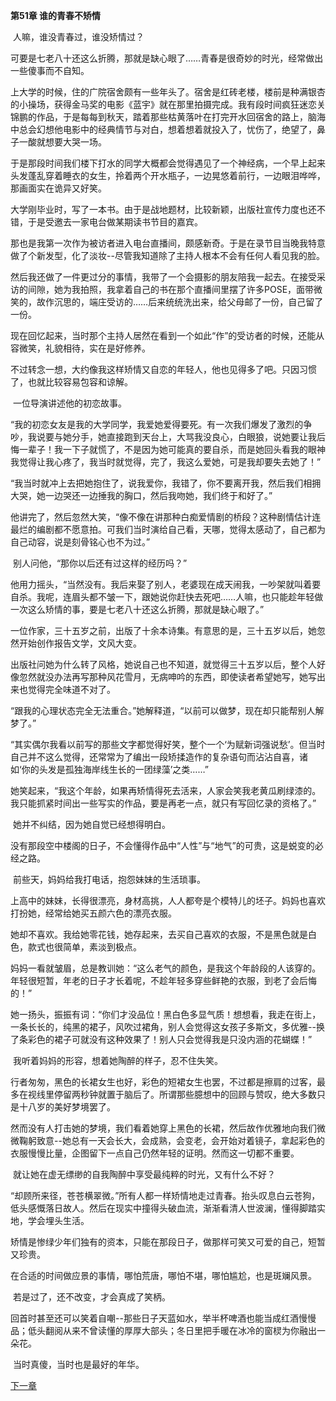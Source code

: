 **第51章 谁的青春不矫情**

​    人嘛，谁没青春过，谁没矫情过？ 

​    可要是七老八十还这么折腾，那就是缺心眼了……青春是很奇妙的时光，经常做出一些傻事而不自知。 

​    上大学的时候，住的广院宿舍颇有一些年头了。宿舍是红砖老楼，楼前是种满银杏的小操场，获得金马奖的电影《蓝宇》就在那里拍摄完成。我有段时间疯狂迷恋关锦鹏的作品，于是每每到秋天，踏着那些枯黄落叶在打完开水回宿舍的路上，脑海中总会幻想他电影中的经典情节与对白，想着想着就投入了，忧伤了，绝望了，鼻子一酸就想要大哭一场。 

​    于是那段时间我们楼下打水的同学大概都会觉得遇见了一个神经病，一个早上起来头发蓬乱穿着睡衣的女生，拎着两个开水瓶子，一边晃悠着前行，一边眼泪哗哗，那画面实在诡异又好笑。 

​    大学刚毕业时，写了一本书。由于是战地题材，比较新颖，出版社宣传力度也还不错，于是受邀去一家电台做某期读书节目的嘉宾。 

​    那也是我第一次作为被访者进入电台直播间，颇感新奇。于是在录节目当晚我特意做了个新发型，化了淡妆--尽管我知道除了主持人根本不会有任何人看见我的脸。 

​    然后我还做了一件更过分的事情，我带了一个会摄影的朋友陪我一起去。在接受采访的间隙，她为我拍照，我拿着自己的书在那个直播间里摆了许多POSE，面带微笑的，故作沉思的，端庄受访的……后来统统洗出来，给父母邮了一份，自己留了一份。 

​    现在回忆起来，当时那个主持人居然在看到一个如此“作”的受访者的时候，还能从容微笑，礼貌相待，实在是好修养。 

​    不过转念一想，大约像我这样矫情又自恋的年轻人，他也见得多了吧。只因习惯了，也就比较容易包容和谅解。 

​    一位导演讲述他的初恋故事。 

​    “我的初恋女友是我的大学同学，我爱她爱得要死。有一次我们爆发了激烈的争吵，我说要与她分手，她直接跑到天台上，大骂我没良心，白眼狼，说她要让我后悔一辈子！我一下子就慌了，不是因为她可能真的要自杀，而是她回头看我的眼神我觉得让我心疼了，我当时就觉得，完了，我这么爱她，可是我却要失去她了！” 

​    “我当时就冲上去把她抱住了，说我爱你，我错了，你不要离开我，然后我们相拥大哭，她一边哭还一边捶我的胸口，然后我吻她，我们终于和好了。” 

​    他讲完了，然后忽然大笑，“像不像在讲那种白痴爱情剧的桥段？这种剧情估计连最烂的编剧都不愿意拍。可我们当时演给自己看，天哪，觉得太感动了，自己都为自己动容，说是刻骨铭心也不为过。” 

​    别人问他，“那你以后还有过这样的经历吗？” 

​    他用力摇头，“当然没有。我后来娶了别人，老婆现在成天闹我，一吵架就叫着要自杀。我呢，连眉头都不皱一下，跟她说你赶快去死吧……人嘛，也只能趁年轻做一次这么矫情的事，要是七老八十还这么折腾，那就是缺心眼了。” 

​    一位作家，三十五岁之前，出版了十余本诗集。有意思的是，三十五岁以后，她忽然开始创作报告文学，文风大变。 

​    出版社问她为什么转了风格，她说自己也不知道，就觉得三十五岁以后，整个人好像忽然就没办法再写那种风花雪月，无病呻吟的东西，即使读者希望她写，她写出来也觉得完全味道不对了。 

​    “跟我的心理状态完全无法重合。”她解释道，“以前可以做梦，现在却只能帮别人解梦了。” 

​    “其实偶尔我看以前写的那些文字都觉得好笑，整个一个‘为赋新词强说愁’。但当时自己并不这么觉得，还常常为了编出一段矫揉造作的复杂语句而沾沾自喜，诸如‘你的头发是孤独海岸线生长的一团绿藻’之类……” 

​    她笑起来，“我这个年龄，如果再矫情得死去活来，人家会笑我老黄瓜刷绿漆的。我只能抓紧时间出一些写实的作品，要是再老一点，就只有写回忆录的资格了。” 

​    她并不纠结，因为她自觉已经想得明白。 

​    没有那段空中楼阁的日子，不会懂得作品中“人性”与“地气”的可贵，这是蜕变的必经之路。 

​    前些天，妈妈给我打电话，抱怨妹妹的生活琐事。 

​    上高中的妹妹，长得很漂亮，身材高挑，人人都夸是个模特儿的坯子。妈妈也喜欢打扮她，经常给她买五颜六色的漂亮衣服。 

​    她却不喜欢。我给她零花钱，她存起来，去买自己喜欢的衣服，不是黑色就是白色，款式也很简单，素淡到极点。 

​    妈妈一看就皱眉，总是教训她：“这么老气的颜色，是我这个年龄段的人该穿的。年轻很短暂，年老的日子才长着呢，不趁年轻多穿些鲜艳的衣服，到老了会后悔的！” 

​    她一扬头，振振有词：“你们才没品位！黑白色多显气质！想想看，我走在街上，一条长长的，纯黑的裙子，风吹过裙角，别人会觉得这女孩子多斯文，多优雅--换了条彩色的裙子可就没有这种效果了！别人只会觉得我是只没内涵的花蝴蝶！” 

​    我听着妈妈的形容，想着她陶醉的样子，忍不住失笑。 

​    行者匆匆，黑色的长裙女生也好，彩色的短裙女生也罢，不过都是擦肩的过客，最多在视线里停留两秒钟就置于脑后了。所谓那些臆想中的回顾与赞叹，绝大多数只是十八岁的美好梦境罢了。 

​    然而没有人打击她的梦境，我们看着她穿上黑色的长裙，然后故作优雅地向我们微微鞠躬致意--她总有一天会长大，会成熟，会变老，会开始对着镜子，拿起彩色的衣服慢慢比量，企图留下一点自己仍然年轻的证明。然而这一切都不重要。 

​    就让她在虚无缥缈的自我陶醉中享受最纯粹的时光，又有什么不好？ 

​    “却顾所来径，苍苍横翠微。”所有人都一样矫情地走过青春。抬头叹息白云苍狗，低头感慨落日故人。然后在现实中撞得头破血流，渐渐看清人世波澜，懂得脚踏实地，学会埋头生活。 

​    矫情是惨绿少年们独有的资本，只能在那段日子，做那样可笑又可爱的自己，短暂又珍贵。 

​    在合适的时间做应景的事情，哪怕荒唐，哪怕不堪，哪怕尴尬，也是斑斓风景。 

​    若是过了，还不改变，才会真成了笑柄。 

​    回首时甚至还可以笑着自嘲--那些日子天蓝如水，举半杯啤酒也能当成红酒慢慢品；低头翻阅从来不曾读懂的厚厚大部头；冬日里把手暖在冰冷的窗棂为你融出一朵花。 

​    当时真傻，当时也是最好的年华。  

[下一章](https://github.com/LiQinglin007/liqinglin/blob/master/%E4%B8%80%E5%88%87%E9%83%BD%E6%98%AF%E6%9C%80%E5%A5%BD%E7%9A%84%E5%AE%89%E6%8E%92/%E7%AC%AC52%E7%AB%A0%20%E5%81%9A%E4%B8%AA%E6%B3%AA%E6%B5%81%E6%BB%A1%E9%9D%A2%E7%9A%84%E6%96%87%E8%89%BA%E9%9D%92%E5%B9%B4.md) 
